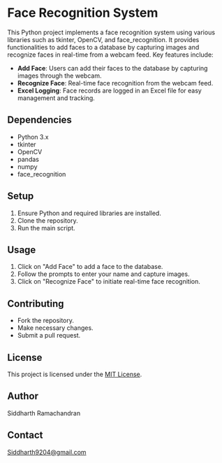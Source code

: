 # Face Recognition System

This Python project implements a face recognition system using various libraries such as tkinter, OpenCV, and face_recognition. It provides functionalities to add faces to a database by capturing images and recognize faces in real-time from a webcam feed. Key features include:

- **Add Face**: Users can add their faces to the database by capturing images through the webcam.
- **Recognize Face**: Real-time face recognition from the webcam feed.
- **Excel Logging**: Face records are logged in an Excel file for easy management and tracking.

## Dependencies
- Python 3.x
- tkinter
- OpenCV
- pandas
- numpy
- face_recognition

## Setup
1. Ensure Python and required libraries are installed.
2. Clone the repository.
3. Run the main script.

## Usage
1. Click on "Add Face" to add a face to the database.
2. Follow the prompts to enter your name and capture images.
3. Click on "Recognize Face" to initiate real-time face recognition.

## Contributing
- Fork the repository.
- Make necessary changes.
- Submit a pull request.

## License
This project is licensed under the [MIT License](LICENSE).

## Author
Siddharth Ramachandran

## Contact
Siddharth9204@gmail.com
